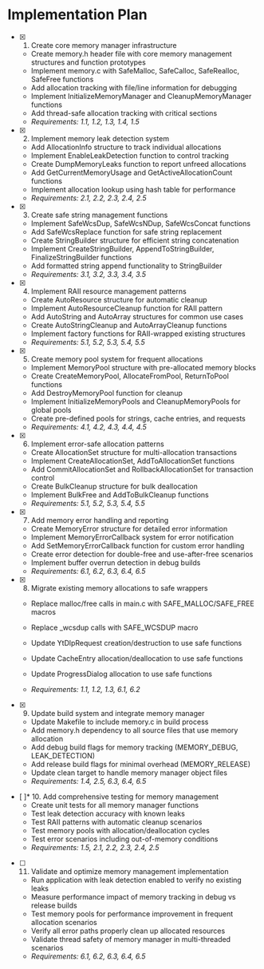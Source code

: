 # Implementation Plan

- [x] 1. Create core memory manager infrastructure

  - Create memory.h header file with core memory management structures and function prototypes
  - Implement memory.c with SafeMalloc, SafeCalloc, SafeRealloc, SafeFree functions
  - Add allocation tracking with file/line information for debugging
  - Implement InitializeMemoryManager and CleanupMemoryManager functions
  - Add thread-safe allocation tracking with critical sections
  - _Requirements: 1.1, 1.2, 1.3, 1.4, 1.5_

- [x] 2. Implement memory leak detection system

  - Add AllocationInfo structure to track individual allocations
  - Implement EnableLeakDetection function to control tracking
  - Create DumpMemoryLeaks function to report unfreed allocations
  - Add GetCurrentMemoryUsage and GetActiveAllocationCount functions
  - Implement allocation lookup using hash table for performance
  - _Requirements: 2.1, 2.2, 2.3, 2.4, 2.5_

- [x] 3. Create safe string management functions

  - Implement SafeWcsDup, SafeWcsNDup, SafeWcsConcat functions
  - Add SafeWcsReplace function for safe string replacement
  - Create StringBuilder structure for efficient string concatenation
  - Implement CreateStringBuilder, AppendToStringBuilder, FinalizeStringBuilder functions
  - Add formatted string append functionality to StringBuilder
  - _Requirements: 3.1, 3.2, 3.3, 3.4, 3.5_

- [x] 4. Implement RAII resource management patterns

  - Create AutoResource structure for automatic cleanup
  - Implement AutoResourceCleanup function for RAII pattern
  - Add AutoString and AutoArray structures for common use cases
  - Create AutoStringCleanup and AutoArrayCleanup functions
  - Implement factory functions for RAII-wrapped existing structures
  - _Requirements: 5.1, 5.2, 5.3, 5.4, 5.5_

- [x] 5. Create memory pool system for frequent allocations

  - Implement MemoryPool structure with pre-allocated memory blocks
  - Create CreateMemoryPool, AllocateFromPool, ReturnToPool functions
  - Add DestroyMemoryPool function for cleanup
  - Implement InitializeMemoryPools and CleanupMemoryPools for global pools
  - Create pre-defined pools for strings, cache entries, and requests
  - _Requirements: 4.1, 4.2, 4.3, 4.4, 4.5_

- [x] 6. Implement error-safe allocation patterns

  - Create AllocationSet structure for multi-allocation transactions
  - Implement CreateAllocationSet, AddToAllocationSet functions
  - Add CommitAllocationSet and RollbackAllocationSet for transaction control
  - Create BulkCleanup structure for bulk deallocation
  - Implement BulkFree and AddToBulkCleanup functions
  - _Requirements: 5.1, 5.2, 5.3, 5.4, 5.5_

- [x] 7. Add memory error handling and reporting

  - Create MemoryError structure for detailed error information
  - Implement MemoryErrorCallback system for error notification
  - Add SetMemoryErrorCallback function for custom error handling
  - Create error detection for double-free and use-after-free scenarios
  - Implement buffer overrun detection in debug builds
  - _Requirements: 6.1, 6.2, 6.3, 6.4, 6.5_

- [x] 8. Migrate existing memory allocations to safe wrappers

  - Replace malloc/free calls in main.c with SAFE_MALLOC/SAFE_FREE macros
  - Replace _wcsdup calls with SAFE_WCSDUP macro
  - Update YtDlpRequest creation/destruction to use safe functions
  - Update CacheEntry allocation/deallocation to use safe functions
  - Update ProgressDialog allocation to use safe functions

  - _Requirements: 1.1, 1.2, 1.3, 6.1, 6.2_

- [x] 9. Update build system and integrate memory manager


  - Update Makefile to include memory.c in build process
  - Add memory.h dependency to all source files that use memory allocation
  - Add debug build flags for memory tracking (MEMORY_DEBUG, LEAK_DETECTION)
  - Add release build flags for minimal overhead (MEMORY_RELEASE)
  - Update clean target to handle memory manager object files
  - _Requirements: 1.4, 2.5, 6.3, 6.4, 6.5_

- [ ]* 10. Add comprehensive testing for memory management
  - Create unit tests for all memory manager functions
  - Test leak detection accuracy with known leaks
  - Test RAII patterns with automatic cleanup scenarios
  - Test memory pools with allocation/deallocation cycles
  - Test error scenarios including out-of-memory conditions
  - _Requirements: 1.5, 2.1, 2.2, 2.3, 2.4, 2.5_

- [ ] 11. Validate and optimize memory management implementation
  - Run application with leak detection enabled to verify no existing leaks
  - Measure performance impact of memory tracking in debug vs release builds
  - Test memory pools for performance improvement in frequent allocation scenarios
  - Verify all error paths properly clean up allocated resources
  - Validate thread safety of memory manager in multi-threaded scenarios
  - _Requirements: 6.1, 6.2, 6.3, 6.4, 6.5_
